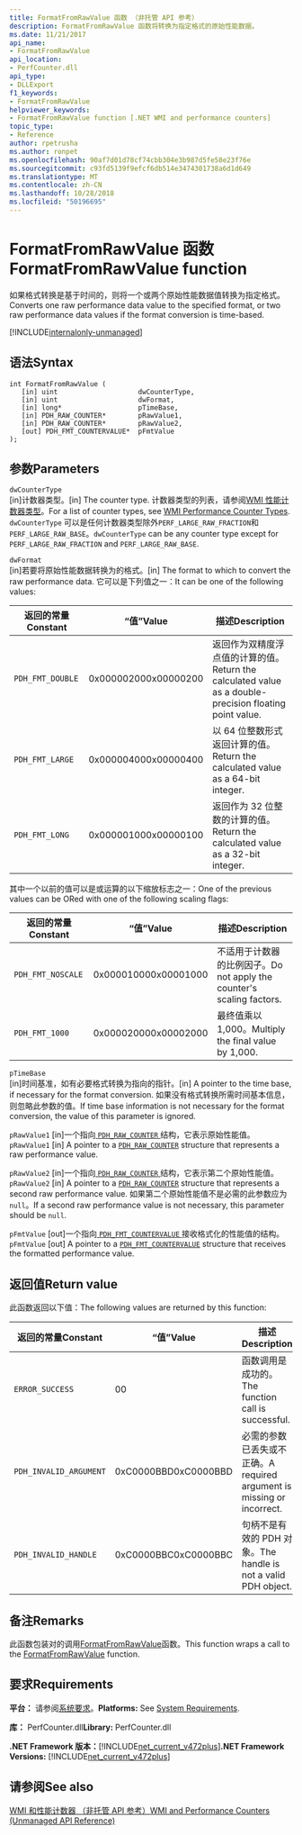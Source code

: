```yaml
---
title: FormatFromRawValue 函数 （非托管 API 参考）
description: FormatFromRawValue 函数将转换为指定格式的原始性能数据。
ms.date: 11/21/2017
api_name:
- FormatFromRawValue
api_location:
- PerfCounter.dll
api_type:
- DLLExport
f1_keywords:
- FormatFromRawValue
helpviewer_keywords:
- FormatFromRawValue function [.NET WMI and performance counters]
topic_type:
- Reference
author: rpetrusha
ms.author: ronpet
ms.openlocfilehash: 90af7d01d78cf74cbb304e3b987d5fe58e23f76e
ms.sourcegitcommit: c93fd5139f9efcf6db514e3474301738a6d1d649
ms.translationtype: MT
ms.contentlocale: zh-CN
ms.lasthandoff: 10/28/2018
ms.locfileid: "50196695"
---
```

# <a name="formatfromrawvalue-function"></a><span data-ttu-id="52e2f-103">FormatFromRawValue 函数</span><span class="sxs-lookup"><span data-stu-id="52e2f-103">FormatFromRawValue function</span></span>
<span data-ttu-id="52e2f-104">如果格式转换是基于时间的，则将一个或两个原始性能数据值转换为指定格式。</span><span class="sxs-lookup"><span data-stu-id="52e2f-104">Converts one raw performance data value to the specified format, or two raw performance data values if the format conversion is time-based.</span></span>   
  
[!INCLUDE[internalonly-unmanaged](../../../../includes/internalonly-unmanaged.md)]
  
## <a name="syntax"></a><span data-ttu-id="52e2f-105">语法</span><span class="sxs-lookup"><span data-stu-id="52e2f-105">Syntax</span></span>  
  
```  
int FormatFromRawValue (
   [in] uint                    dwCounterType, 
   [in] uint                    dwFormat, 
   [in] long*                   pTimeBase,
   [in] PDH_RAW_COUNTER*        pRawValue1,
   [in] PDH_RAW_COUNTER*        pRawValue2,
   [out] PDH_FMT_COUNTERVALUE*  pFmtValue
); 
```  

## <a name="parameters"></a><span data-ttu-id="52e2f-106">参数</span><span class="sxs-lookup"><span data-stu-id="52e2f-106">Parameters</span></span>

`dwCounterType`  
<span data-ttu-id="52e2f-107">[in]计数器类型。</span><span class="sxs-lookup"><span data-stu-id="52e2f-107">[in] The counter type.</span></span> <span data-ttu-id="52e2f-108">计数器类型的列表，请参阅[WMI 性能计数器类型](/windows/desktop/WmiSdk/wmi-performance-counter-types)。</span><span class="sxs-lookup"><span data-stu-id="52e2f-108">For a list of counter types, see [WMI Performance Counter Types](/windows/desktop/WmiSdk/wmi-performance-counter-types).</span></span> <span data-ttu-id="52e2f-109">`dwCounterType` 可以是任何计数器类型除外`PERF_LARGE_RAW_FRACTION`和`PERF_LARGE_RAW_BASE`。</span><span class="sxs-lookup"><span data-stu-id="52e2f-109">`dwCounterType` can be any counter type except for `PERF_LARGE_RAW_FRACTION` and `PERF_LARGE_RAW_BASE`.</span></span> 

`dwFormat`  
<span data-ttu-id="52e2f-110">[in]若要将原始性能数据转换为的格式。</span><span class="sxs-lookup"><span data-stu-id="52e2f-110">[in] The format to which to convert the raw performance data.</span></span> <span data-ttu-id="52e2f-111">它可以是下列值之一：</span><span class="sxs-lookup"><span data-stu-id="52e2f-111">It can be one of the following values:</span></span>

|<span data-ttu-id="52e2f-112">返回的常量</span><span class="sxs-lookup"><span data-stu-id="52e2f-112">Constant</span></span>  |<span data-ttu-id="52e2f-113">“值”</span><span class="sxs-lookup"><span data-stu-id="52e2f-113">Value</span></span>  |<span data-ttu-id="52e2f-114">描述</span><span class="sxs-lookup"><span data-stu-id="52e2f-114">Description</span></span> |
|---------|---------|---------|
| `PDH_FMT_DOUBLE` |<span data-ttu-id="52e2f-115">0x00000200</span><span class="sxs-lookup"><span data-stu-id="52e2f-115">0x00000200</span></span> | <span data-ttu-id="52e2f-116">返回作为双精度浮点值的计算的值。</span><span class="sxs-lookup"><span data-stu-id="52e2f-116">Return the calculated value as a double-precision floating point value.</span></span> | 
| `PDH_FMT_LARGE` | <span data-ttu-id="52e2f-117">0x00000400</span><span class="sxs-lookup"><span data-stu-id="52e2f-117">0x00000400</span></span> | <span data-ttu-id="52e2f-118">以 64 位整数形式返回计算的值。</span><span class="sxs-lookup"><span data-stu-id="52e2f-118">Return the calculated value as a 64-bit integer.</span></span> |
| `PDH_FMT_LONG` | <span data-ttu-id="52e2f-119">0x00000100</span><span class="sxs-lookup"><span data-stu-id="52e2f-119">0x00000100</span></span> | <span data-ttu-id="52e2f-120">返回作为 32 位整数的计算的值。</span><span class="sxs-lookup"><span data-stu-id="52e2f-120">Return the calculated value as a 32-bit integer.</span></span> |

<span data-ttu-id="52e2f-121">其中一个以前的值可以是或运算的以下缩放标志之一：</span><span class="sxs-lookup"><span data-stu-id="52e2f-121">One of the previous values can be ORed with one of the following scaling flags:</span></span>

|<span data-ttu-id="52e2f-122">返回的常量</span><span class="sxs-lookup"><span data-stu-id="52e2f-122">Constant</span></span>  |<span data-ttu-id="52e2f-123">“值”</span><span class="sxs-lookup"><span data-stu-id="52e2f-123">Value</span></span>  |<span data-ttu-id="52e2f-124">描述</span><span class="sxs-lookup"><span data-stu-id="52e2f-124">Description</span></span> |
|---------|---------|---------|
| `PDH_FMT_NOSCALE` | <span data-ttu-id="52e2f-125">0x00001000</span><span class="sxs-lookup"><span data-stu-id="52e2f-125">0x00001000</span></span> | <span data-ttu-id="52e2f-126">不适用于计数器的比例因子。</span><span class="sxs-lookup"><span data-stu-id="52e2f-126">Do not apply the counter's scaling factors.</span></span> |
| `PDH_FMT_1000` | <span data-ttu-id="52e2f-127">0x00002000</span><span class="sxs-lookup"><span data-stu-id="52e2f-127">0x00002000</span></span> | <span data-ttu-id="52e2f-128">最终值乘以 1,000。</span><span class="sxs-lookup"><span data-stu-id="52e2f-128">Multiply the final value by 1,000.</span></span> | 

`pTimeBase`  
<span data-ttu-id="52e2f-129">[in]时间基准，如有必要格式转换为指向的指针。</span><span class="sxs-lookup"><span data-stu-id="52e2f-129">[in] A pointer to the time base, if necessary for the format conversion.</span></span> <span data-ttu-id="52e2f-130">如果没有格式转换所需时间基本信息，则忽略此参数的值。</span><span class="sxs-lookup"><span data-stu-id="52e2f-130">If time base information is not necessary for the format conversion, the value of this parameter is ignored.</span></span>

<span data-ttu-id="52e2f-131">`pRawValue1` [in]一个指向[ `PDH_RAW_COUNTER` ](/windows/desktop/api/pdh/ns-pdh-_pdh_raw_counter)结构，它表示原始性能值。</span><span class="sxs-lookup"><span data-stu-id="52e2f-131">`pRawValue1` [in] A pointer to a [`PDH_RAW_COUNTER`](/windows/desktop/api/pdh/ns-pdh-_pdh_raw_counter) structure that represents a raw performance value.</span></span>

<span data-ttu-id="52e2f-132">`pRawValue2` [in]一个指向[ `PDH_RAW_COUNTER` ](/windows/desktop/api/pdh/ns-pdh-_pdh_raw_counter)结构，它表示第二个原始性能值。</span><span class="sxs-lookup"><span data-stu-id="52e2f-132">`pRawValue2` [in] A pointer to a [`PDH_RAW_COUNTER`](/windows/desktop/api/pdh/ns-pdh-_pdh_raw_counter) structure that represents a second raw performance value.</span></span> <span data-ttu-id="52e2f-133">如果第二个原始性能值不是必需的此参数应为`null`。</span><span class="sxs-lookup"><span data-stu-id="52e2f-133">If a second raw performance value is not necessary, this parameter should be `null`.</span></span>

<span data-ttu-id="52e2f-134">`pFmtValue` [out]一个指向[ `PDH_FMT_COUNTERVALUE` ](/windows/desktop/api/pdh/ns-pdh-_pdh_fmt_countervalue)接收格式化的性能值的结构。</span><span class="sxs-lookup"><span data-stu-id="52e2f-134">`pFmtValue` [out] A pointer to a [`PDH_FMT_COUNTERVALUE`](/windows/desktop/api/pdh/ns-pdh-_pdh_fmt_countervalue) structure that receives the formatted performance value.</span></span>

## <a name="return-value"></a><span data-ttu-id="52e2f-135">返回值</span><span class="sxs-lookup"><span data-stu-id="52e2f-135">Return value</span></span>

<span data-ttu-id="52e2f-136">此函数返回以下值：</span><span class="sxs-lookup"><span data-stu-id="52e2f-136">The following values are returned by this function:</span></span>

|<span data-ttu-id="52e2f-137">返回的常量</span><span class="sxs-lookup"><span data-stu-id="52e2f-137">Constant</span></span>  |<span data-ttu-id="52e2f-138">“值”</span><span class="sxs-lookup"><span data-stu-id="52e2f-138">Value</span></span>  |<span data-ttu-id="52e2f-139">描述</span><span class="sxs-lookup"><span data-stu-id="52e2f-139">Description</span></span>  |
|---------|---------|---------|
| `ERROR_SUCCESS` | <span data-ttu-id="52e2f-140">0</span><span class="sxs-lookup"><span data-stu-id="52e2f-140">0</span></span> | <span data-ttu-id="52e2f-141">函数调用是成功的。</span><span class="sxs-lookup"><span data-stu-id="52e2f-141">The function call is successful.</span></span> |
| `PDH_INVALID_ARGUMENT` | <span data-ttu-id="52e2f-142">0xC0000BBD</span><span class="sxs-lookup"><span data-stu-id="52e2f-142">0xC0000BBD</span></span> | <span data-ttu-id="52e2f-143">必需的参数已丢失或不正确。</span><span class="sxs-lookup"><span data-stu-id="52e2f-143">A required argument is missing or incorrect.</span></span> | 
| `PDH_INVALID_HANDLE` | <span data-ttu-id="52e2f-144">0xC0000BBC</span><span class="sxs-lookup"><span data-stu-id="52e2f-144">0xC0000BBC</span></span> | <span data-ttu-id="52e2f-145">句柄不是有效的 PDH 对象。</span><span class="sxs-lookup"><span data-stu-id="52e2f-145">The handle is not a valid PDH object.</span></span> |
  
## <a name="remarks"></a><span data-ttu-id="52e2f-146">备注</span><span class="sxs-lookup"><span data-stu-id="52e2f-146">Remarks</span></span>

<span data-ttu-id="52e2f-147">此函数包装对的调用[FormatFromRawValue](https://docs.microsoft.com/previous-versions/dotnet/netframework-3.0/ms231047%28v=vs.85%29)函数。</span><span class="sxs-lookup"><span data-stu-id="52e2f-147">This function wraps a call to the [FormatFromRawValue](https://docs.microsoft.com/previous-versions/dotnet/netframework-3.0/ms231047%28v=vs.85%29) function.</span></span>

## <a name="requirements"></a><span data-ttu-id="52e2f-148">要求</span><span class="sxs-lookup"><span data-stu-id="52e2f-148">Requirements</span></span>  
 <span data-ttu-id="52e2f-149">**平台：** 请参阅[系统要求](../../../../docs/framework/get-started/system-requirements.md)。</span><span class="sxs-lookup"><span data-stu-id="52e2f-149">**Platforms:** See [System Requirements](../../../../docs/framework/get-started/system-requirements.md).</span></span>  
  
 <span data-ttu-id="52e2f-150">**库：** PerfCounter.dll</span><span class="sxs-lookup"><span data-stu-id="52e2f-150">**Library:** PerfCounter.dll</span></span>  
  
 <span data-ttu-id="52e2f-151">**.NET Framework 版本：**[!INCLUDE[net_current_v472plus](../../../../includes/net-current-v472plus.md)]</span><span class="sxs-lookup"><span data-stu-id="52e2f-151">**.NET Framework Versions:** [!INCLUDE[net_current_v472plus](../../../../includes/net-current-v472plus.md)]</span></span>  
  
## <a name="see-also"></a><span data-ttu-id="52e2f-152">请参阅</span><span class="sxs-lookup"><span data-stu-id="52e2f-152">See also</span></span>  
[<span data-ttu-id="52e2f-153">WMI 和性能计数器 （非托管 API 参考）</span><span class="sxs-lookup"><span data-stu-id="52e2f-153">WMI and Performance Counters (Unmanaged API Reference)</span></span>](index.md)
